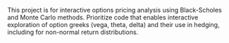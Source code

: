 <!-- Use this file to provide workspace-specific custom instructions to Copilot. For more details, visit https://code.visualstudio.com/docs/copilot/copilot-customization#_use-a-githubcopilotinstructionsmd-file -->

This project is for interactive options pricing analysis using Black-Scholes and Monte Carlo methods. Prioritize code that enables interactive exploration of option greeks (vega, theta, delta) and their use in hedging, including for non-normal return distributions.
